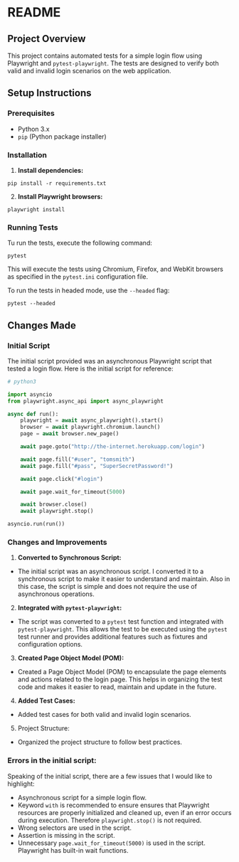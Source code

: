# README

## Project Overview

This project contains automated tests for a simple login flow using Playwright and `pytest-playwright`. The tests are designed to verify both valid and invalid login scenarios on the web application.

## Setup Instructions

### Prerequisites

- Python 3.x
- `pip` (Python package installer)

### Installation

1. **Install dependencies:** 
   
`pip install -r requirements.txt`

2. **Install Playwright browsers:**

`playwright install`

### Running Tests

Tu run the tests, execute the following command:

`pytest`

This will execute the tests using Chromium, Firefox, and WebKit browsers as specified in the `pytest.ini` configuration file.

To run the tests in headed mode, use the `--headed` flag:

`pytest --headed`

## Changes Made

### Initial Script

The initial script provided was an asynchronous Playwright script that tested a login flow. Here is the initial script for reference:

```python
# python3

import asyncio
from playwright.async_api import async_playwright

async def run():
    playwright = await async_playwright().start()
    browser = await playwright.chromium.launch()
    page = await browser.new_page()

    await page.goto("http://the-internet.herokuapp.com/login")

    await page.fill("#user", "tomsmith")
    await page.fill("#pass", "SuperSecretPassword!")

    await page.click("#login")

    await page.wait_for_timeout(5000)

    await browser.close()
    await playwright.stop()

asyncio.run(run())
```

### Changes and Improvements

1. **Converted to Synchronous Script:**

- The initial script was an asynchronous script. I converted it to a synchronous script to make it easier to understand and maintain. Also in this case, the script is simple and does not require the use of asynchronous operations.

2. **Integrated with `pytest-playwright`:**

- The script was converted to a `pytest` test function and integrated with `pytest-playwright`. This allows the test to be executed using the `pytest` test runner and provides additional features such as fixtures and configuration options.

3. **Created Page Object Model (POM):**

- Created a Page Object Model (POM) to encapsulate the page elements and actions related to the login page. This helps in organizing the test code and makes it easier to read, maintain and update in the future.

4. **Added Test Cases:**

- Added test cases for both valid and invalid login scenarios.

5. Project Structure:

- Organized the project structure to follow best practices.

### Errors in the initial script:

Speaking of the initial script, there are a few issues that I would like to highlight:

- Asynchronous script for a simple login flow.
- Keyword `with` is recommended to ensure ensures that Playwright resources are properly initialized and cleaned up, even if an error occurs during execution. Therefore `playwright.stop()` is not required.
- Wrong selectors are used in the script.
- Assertion is missing in the script.
- Unnecessary `page.wait_for_timeout(5000)` is used in the script. Playwright has built-in wait functions.